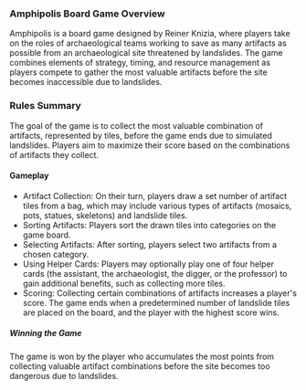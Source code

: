 ### Amphipolis Board Game Overview

Amphipolis is a board game designed by Reiner Knizia, where players take on the roles of archaeological teams working to save as many artifacts as possible from an archaeological site threatened by landslides. The game combines elements of strategy, timing, and resource management as players compete to gather the most valuable artifacts before the site becomes inaccessible due to landslides.

### Rules Summary

The goal of the game is to collect the most valuable combination of artifacts, represented by tiles, before the game ends due to simulated landslides. Players aim to maximize their score based on the combinations of artifacts they collect.

#### Gameplay
- Artifact Collection: On their turn, players draw a set number of artifact tiles from a bag, which may include various types of artifacts (mosaics, pots, statues, skeletons) and landslide tiles.
- Sorting Artifacts: Players sort the drawn tiles into categories on the game board.
- Selecting Artifacts: After sorting, players select two artifacts from a chosen category.
- Using Helper Cards: Players may optionally play one of four helper cards (the assistant, the archaeologist, the digger, or the professor) to gain additional benefits, such as collecting more tiles.
- Scoring: Collecting certain combinations of artifacts increases a player's score. The game ends when a predetermined number of landslide tiles are placed on the board, and the player with the highest score wins.


##### Winning the Game
The game is won by the player who accumulates the most points from collecting valuable artifact combinations before the site becomes too dangerous due to landslides.
